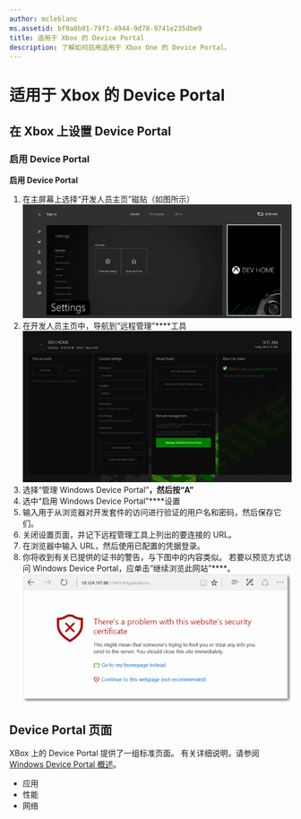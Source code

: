```yaml
---
author: mcleblanc
ms.assetid: bf0a8b01-79f1-4944-9d78-9741e235dbe9
title: 适用于 Xbox 的 Device Portal
description: 了解如何启用适用于 Xbox One 的 Device Portal。
---
```

# 适用于 Xbox 的 Device Portal


## 在 Xbox 上设置 Device Portal

### 启用 Device Portal

**启用 Device Portal**

1. 在主屏幕上选择“开发人员主页”磁贴（如图所示）  
![Device Portal DevHome](images/device-portal/xbox-dev-home-tile.png)
2. 在开发人员主页中，导航到“远程管理”****工具 ![Device Portal RemoteManagement 工具](images/device-portal/xbox-remote-management-tool.png)
3. 选择“管理 Windows Device Portal”****，然后按“A”****
4. 选中“启用 Windows Device Portal”****设置
5. 输入用于从浏览器对开发套件的访问进行验证的用户名和密码，然后保存它们。
6. 关闭设置页面，并记下远程管理工具上列出的要连接的 URL。
7. 在浏览器中输入 URL，然后使用已配置的凭据登录。
8. 你将收到有关已提供的证书的警告，与下图中的内容类似。 若要以预览方式访问 Windows Device Portal，应单击“继续浏览此网站”****。
![Device Portal 证书错误](images/device-portal/xbox-certificate-error.png)

## Device Portal 页面

XBox 上的 Device Portal 提供了一组标准页面。 有关详细说明，请参阅 [Windows Device Portal 概述](device-portal.md)。

- 应用
- 性能
- 网络


<!--HONumber=May16_HO2-->


